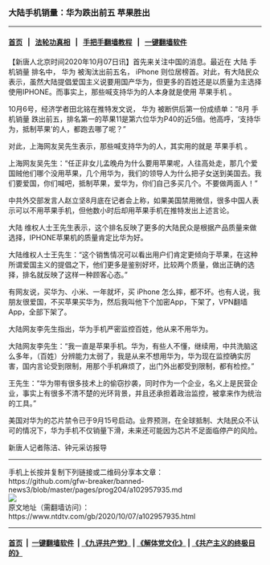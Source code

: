 ### 大陆手机销量：华为跌出前五 苹果胜出
------------------------

#### [首页](https://github.com/gfw-breaker/banned-news3/blob/master/README.md) &nbsp;&nbsp;|&nbsp;&nbsp; [法轮功真相](https://github.com/begood0513/basic/blob/master/README.md)  &nbsp;&nbsp;|&nbsp;&nbsp; [手把手翻墙教程](https://github.com/gfw-breaker/guides/wiki)  &nbsp;&nbsp;|&nbsp;&nbsp; [一键翻墙软件](https://github.com/gfw-breaker/nogfw/blob/master/README.md)  



<div><div class="post_content" itemprop="articleBody">
 <p>
  【新唐人北京时间2020年10月07日讯】首先来关注中国的消息。最近在
  <ok href="https://www.ntdtv.com/gb/大陆.htm">
   大陆
  </ok>
  <ok href="https://www.ntdtv.com/gb/手机销量.htm">
   手机销量
  </ok>
  排名中，
  <ok href="https://www.ntdtv.com/gb/华为.htm">
   华为
  </ok>
  被淘汰出前五名，
  <ok href="https://www.ntdtv.com/gb/iphone.htm">
   iPhone
  </ok>
  则位居榜首。对此，有大陆民众表示，虽然大陆提倡爱国主义说要用国产华为，但更多的百姓还是以质量为主选择使用IPHONE。而事实上，那些喊支持华为的人本身就是使用
  <ok href="https://www.ntdtv.com/gb/苹果手机.htm">
   苹果手机
  </ok>
  。
 </p>
 <p>
  10月6号，经济学者田北铭在推特发文说，
  <ok href="https://www.ntdtv.com/gb/华为.htm">
   华为
  </ok>
  被断供后第一份成绩单：“8月
  <ok href="https://www.ntdtv.com/gb/手机销量.htm">
   手机销量
  </ok>
  跌出前五，排名第一的苹果11是第六位华为P40的近5倍。他高呼，‘支持华为，抵制苹果’的人，都跑去哪了呢？”
 </p>
 <p>
  对此，上海网友吴先生表示，那些喊支持华为的人，其实用的就是
  <ok href="https://www.ntdtv.com/gb/苹果手机.htm">
   苹果手机
  </ok>
  。
 </p>
 <p>
  上海网友吴先生：“任正非女儿孟晚舟为什么要用苹果呢，人往高处走，那几个爱国贼他们哪个没用苹果，几个用华为，我们的领导人为什么把子女送到美国去。我们要爱国，你们喊吧，抵制苹果，爱华为，你们自己多买几个。不要做两面人！”
 </p>
 <p>
  中共外交部发言人赵立坚8月底在记者会上称，如果美国禁用微信，很多中国人表示可以不用苹果手机，但他数小时后却用苹果手机在推特发出上述言论。
 </p>
 <p>
  <ok href="https://www.ntdtv.com/gb/大陆.htm">
   大陆
  </ok>
  维权人士王先生表示，这个排名反映了更多的大陆民众是根据产品质量来做选择，IPHONE苹果机的质量肯定比华为好。
 </p>
 <p>
  大陆维权人士王先生：“这个销售情况可以看出用户们肯定更倾向于苹果，在这种所谓爱国主义的提倡之下，他们更多是鉴别好坏，比较两个质量，做出正确的选择，排名就反映了这样一种顾客心态。”
 </p>
 <p>
  有网友说，买华为、小米、一年就坏，买
  <ok href="https://www.ntdtv.com/gb/iphone.htm">
   iPhone
  </ok>
  怎么摔，都不坏。也有人说，我朋友很爱国，不买苹果买华为，然后我叫他下个加密App，下架了，VPN翻墙App，全部下架了。
 </p>
 <p>
  大陆网友李先生指出，华为手机严密监控百姓，他从来不用华为。
 </p>
 <p>
  大陆网友李先生：“我一直是苹果手机。华为，有些人不懂，继续用，中共洗脑这么多年，（百姓）分辨能力太弱了，我是从来不想用华为，华为现在监控确实厉害，国内言论受到限制，用那个手机麻烦了，出门外出都受到限制，都有检控。”
 </p>
 <p>
  王先生：“华为带有很多技术上的偷窃抄袭，同时作为一个企业，名义上是民营企业，事实上有很多不清不楚的光环背景，并且还承担着政治监控，被拿来作为统治的工具。”
 </p>
 <p>
  美国对华为的芯片禁令已于9月15号启动。业界预测，在全球抵制、大陆民众不认可的情况下，华为手机不仅销量下滑，未来还可能因为芯片不足面临停产的风险。
 </p>
 <p>
  新唐人记者陈洁、钟元采访报导
 </p>
 <div class="single_ad">
 </div>
</div>
</div>
<hr/>
手机上长按并复制下列链接或二维码分享本文章：<br/>
https://github.com/gfw-breaker/banned-news3/blob/master/pages/prog204/a102957935.md <br/>
<a href='https://github.com/gfw-breaker/banned-news3/blob/master/pages/prog204/a102957935.md'><img src='https://github.com/gfw-breaker/banned-news3/blob/master/pages/prog204/a102957935.md.png'/></a> <br/>
原文地址（需翻墙访问）：https://www.ntdtv.com/gb/2020/10/07/a102957935.html


------------------------
#### [首页](https://github.com/gfw-breaker/banned-news3/blob/master/README.md) &nbsp;|&nbsp; [一键翻墙软件](https://github.com/gfw-breaker/nogfw/blob/master/README.md) &nbsp;| [《九评共产党》](https://github.com/gfw-breaker/9ping.md/blob/master/README.md#九评之一评共产党是什么) | [《解体党文化》](https://github.com/gfw-breaker/jtdwh.md/blob/master/README.md) | [《共产主义的终极目的》](https://github.com/gfw-breaker/gczydzjmd.md/blob/master/README.md)


<img src='http://gfw-breaker.win/banned-news3/pages/prog204/a102957935.md' width='0px' height='0px'/>